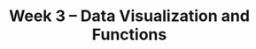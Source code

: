 ---
    title: Week 3 – Data Visualization and Functions
    weekNumber: 3
    days:
      - date: 2024-1-22
        events:
          "**LEC 6**{: .label .label-lecture } [Grouping and Data Visualization](http://datahub.ucsd.edu/user-redirect/git-sync?repo=https://github.com/dsc-courses/dsc10-2024-wi&subPath=lectures/lec06/lec06.ipynb) [✏️](resources/lectures/lec06/lec06.html)":
            "[CIT 7.0-7.1](https://inferentialthinking.com/chapters/07/Visualization.html)" 
          "<small><i><span style='display: inline-block; padding-left: 80px'><b>Keywords:</b> .groupby, numerical vs. categorical, scatter plot, line plot, bar chart </span></i></small>":
          "**QUIZ 1**{: .label .label-quiz } Quiz 1 covers Lectures 1-4":
      - date: 2024-1-24
        events:
          "**LEC 7**{: .label .label-lecture } [Distributions and Histograms](http://datahub.ucsd.edu/user-redirect/git-sync?repo=https://github.com/dsc-courses/dsc10-2024-wi&subPath=lectures/lec07/lec07.ipynb) [✏️](resources/lectures/lec07/lec07.html)":
            "[CIT 7.2-7.3](https://inferentialthinking.com/chapters/07/2/Visualizing_Numerical_Distributions.html)" 
          "<small><i><span style='display: inline-block; padding-left: 80px'><b>Keywords:</b> distributions, density histograms, binning, total area, overlaid plots </span></i></small>":
      - date: 2024-1-25
        events:
          
          "**HW 1**{: .label .label-hw } [**Basic Python, Arrays, and DataFrames**](http://datahub.ucsd.edu/user-redirect/git-sync?repo=https://github.com/dsc-courses/dsc10-2024-wi&subPath=homeworks/hw01/hw01.ipynb)":
      - date: 2024-1-26
        events:
          "**LEC 8**{: .label .label-lecture } [Functions and Applying](http://datahub.ucsd.edu/user-redirect/git-sync?repo=https://github.com/dsc-courses/dsc10-2024-wi&subPath=lectures/lec08/lec08.ipynb) [✏️](resources/lectures/lec08/lec08.html)":
            "[BPD 6](https://notes.dsc10.com/01-getting_started/functions-defining.html#example), [12](https://notes.dsc10.com/02-data_sets/apply.html)" 
          "<small><i><span style='display: inline-block; padding-left: 80px'><b>Keywords:</b> functions, arguments, print vs. return, .apply, .reset_index </span></i></small>":
          "**PRAC**{: .label .label-practice } [Extra Practice Session](http://practice.dsc10.com)":
---
